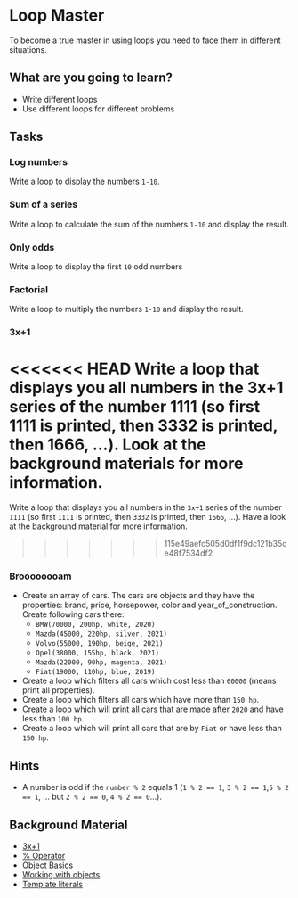 # Loop Master

To become a true master in using loops you need to face them in different situations.

## What are you going to learn?

* Write different loops
* Use different loops for different problems

## Tasks

### Log numbers
Write a loop to display the numbers `1-10`.

### Sum of a series
Write a loop to calculate the sum of the numbers `1-10` and display the result.

### Only odds
Write a loop to display the first `10` odd numbers

### Factorial
Write a loop to multiply the numbers `1-10` and display the result.

### 3x+1
<<<<<<< HEAD
Write a loop that displays you all numbers in the 3x+1 series of the number 1111 (so first 1111 is printed, then 3332 is printed, then 1666, ...). Look at the background materials for more information.
=======
Write a loop that displays you all numbers in the `3x+1` series of the number `1111` (so first `1111` is printed, then `3332` is printed, then `1666`, ...). Have a look at the background material for more information.
>>>>>>> 115e49aefc505d0df1f9dc121b35ce48f7534df2

### Broooooooam
* Create an array of cars. The cars are objects and they have the properties: brand, price, horsepower, color and year_of_construction. Create following cars there: 
    * `BMW(70000, 200hp, white, 2020)`
    * `Mazda(45000, 220hp, silver, 2021)`
    * `Volvo(55000, 190hp, beige, 2021)`
    * `Opel(38000, 155hp, black, 2021)`
    * `Mazda(22000, 90hp, magenta, 2021)`
    * `Fiat(19000, 110hp, blue, 2019)`
* Create a loop which filters all cars which cost less than `60000` (means print all properties).
* Create a loop which filters all cars which have more than `150 hp`.
* Create a loop which will print all cars that are made after `2020` and have less than `100 hp`.
* Create a loop which will print all cars that are by `Fiat` or have less than `150 hp`.

## Hints
* A number is odd if the `number % 2` equals 1 (`1 % 2 == 1`, `3 % 2 == 1`,`5 % 2 == 1`, ... but `2 % 2 == 0`, `4 % 2 == 0`...).

## Background Material
* [3x+1](https://www.mathematicalgemstones.com/gemstones/the-3x1-problem/)
* [% Operator](https://en.wikipedia.org/wiki/Modulo_operation)
* [Object Basics](https://developer.mozilla.org/en-US/docs/Learn/JavaScript/Objects/Basics)
* [Working with objects](https://developer.mozilla.org/en-US/docs/Web/JavaScript/Guide/Working_with_Objects)
* [Template literals](https://developer.mozilla.org/en-US/docs/Web/JavaScript/Reference/Template_literals)
